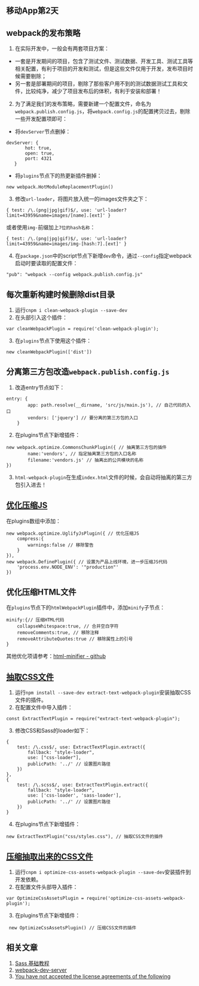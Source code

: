 ## 移动App第2天

## webpack的发布策略
1. 在实际开发中，一般会有两套项目方案：
 + 一套是开发期间的项目，包含了测试文件、测试数据、开发工具、测试工具等相关配置，有利于项目的开发和测试，但是这些文件仅用于开发，发布项目时候需要剔除；
 + 另一套是部署期间的项目，剔除了那些客户用不到的测试数据测试工具和文件，比较纯净，减少了项目发布后的体积，有利于安装和部署！
2. 为了满足我们的发布策略，需要新建一个配置文件，命名为`webpack.publish.config.js`，将`webpack.config.js`的配置拷贝过去，剔除一些开发配置项即可：
 + 将`devServer`节点删掉：
 ```
 devServer: {
        hot: true,
        open: true,
        port: 4321
    }
 ```
 + 将`plugins`节点下的热更新插件删掉：
 ```
 new webpack.HotModuleReplacementPlugin()
 ```
3. 修改`url-loader`，将图片放入统一的images文件夹之下：
```
{ test: /\.(png|jpg|gif)$/, use: 'url-loader?limit=43959&name=images/[name].[ext]' }
```
或者使用`img-`前缀加上`7位的hash名称`：
```
{ test: /\.(png|jpg|gif)$/, use: 'url-loader?limit=43959&name=images/img-[hash:7].[ext]' }
```
4. 在`package.json`中的script节点下新增`dev`命令，通过`--config`指定webpack启动时要读取的配置文件：
```
"pub": "webpack --config webpack.publish.config.js"
```

## 每次重新构建时候删除dist目录
1. 运行`cnpm i clean-webpack-plugin --save-dev`
2. 在头部引入这个插件：
```
var cleanWebpackPlugin = require('clean-webpack-plugin');
```
3. 在`plugins`节点下使用这个插件：
```
new cleanWebpackPlugin(['dist'])
```

## 分离第三方包改造`webpack.publish.config.js`
1. 改造entry节点如下：
```
entry: {
        app: path.resolve(__dirname, 'src/js/main.js'), // 自己代码的入口
        vendors: ['jquery'] // 要分离的第三方包的入口
    }
```
2. 在plugins节点下新增插件：
```
new webpack.optimize.CommonsChunkPlugin({ // 抽离第三方包的插件
        name:'vendors', // 指定抽离第三方包的入口名称
        filename:'vendors.js' // 抽离出的公共模块的名称
})
```
3. `html-webpack-plugin`在生成`index.html`文件的时候，会自动将抽离的第三方包引入进去！

## [优化压缩JS](https://webpack.js.org/configuration/plugins/#plugins)
在plugins数组中添加：
```
new webpack.optimize.UglifyJsPlugin({ // 优化压缩JS
    compress:{
        warnings:false // 移除警告
    }
}),
new webpack.DefinePlugin({ // 设置为产品上线环境，进一步压缩JS代码
    'process.env.NODE_ENV': '"production"'
})
```

## 优化压缩HTML文件
在`plugins`节点下的`htmlWebpackPlugin`插件中，添加`minify`子节点：
```
minify:{// 压缩HTML代码
    collapseWhitespace:true, // 合并空白字符
    removeComments:true, // 移除注释
    removeAttributeQuotes:true // 移除属性上的引号
}
```
其他优化项请参考：[html-minifier - github](https://github.com/kangax/html-minifier#options-quick-reference)

## [抽取CSS文件](https://github.com/webpack-contrib/extract-text-webpack-plugin)
1. 运行`npm install --save-dev extract-text-webpack-plugin`安装抽取CSS文件的插件。
2. 在配置文件中导入插件：
```
const ExtractTextPlugin = require("extract-text-webpack-plugin");
```
3. 修改CSS和Sass的loader如下：
```
{
    test: /\.css$/, use: ExtractTextPlugin.extract({
        fallback: "style-loader",
        use: ["css-loader"],
        publicPath: '../' // 设置图片路径
    })
},
{
    test: /\.scss$/, use: ExtractTextPlugin.extract({
        fallback: "style-loader",
        use: ['css-loader', 'sass-loader'],
        publicPath: '../' // 设置图片路径
    })
}
```
4. 在plugins节点下新增插件：
```
new ExtractTextPlugin("css/styles.css"), // 抽取CSS文件的插件
```

## [压缩抽取出来的CSS文件](https://github.com/NMFR/optimize-css-assets-webpack-plugin)
1. 运行`cnpm i optimize-css-assets-webpack-plugin --save-dev`安装插件到开发依赖。
2. 在配置文件头部导入插件：
```
var OptimizeCssAssetsPlugin = require('optimize-css-assets-webpack-plugin');
```
3. 在plugins节点下新增插件：
```
 new OptimizeCssAssetsPlugin() // 压缩CSS文件的插件
```

## 相关文章
1. [Sass 基础教程](http://www.sasschina.com/guide/)
2. [webpack-dev-server](https://github.com/webpack/webpack-dev-server/releases)
3. [You have not accepted the license agreements of the following ](http://majing.io/questions/804)